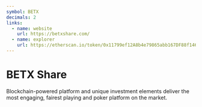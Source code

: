 ```yaml
---
symbol: BETX
decimals: 2
links:
  - name: website
    url: https://betxshare.com/
  - name: explorer
    url: https://etherscan.io/token/0x11799ef12A8b4e79865abb167DF88f14629d1E4f
---
```


# BETX Share

Blockchain-powered platform and unique investment elements deliver the most engaging, fairest playing and poker platform on the market.
